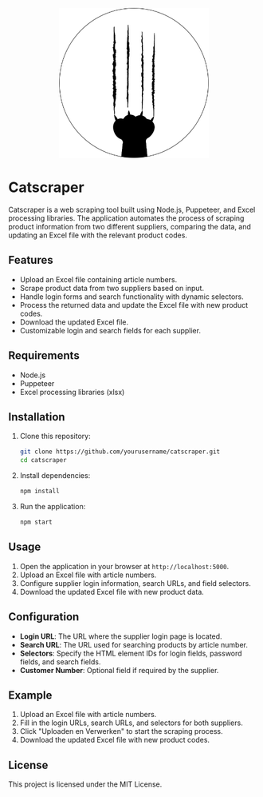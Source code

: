 
<p align="center">
  <img src="https://github.com/jeffreymooiweer/CatScraper/blob/main/public/images/favicon.png?raw=true" alt="favicon" width="300"/>
</p>


# Catscraper

Catscraper is a web scraping tool built using Node.js, Puppeteer, and Excel processing libraries. The application automates the process of scraping product information from two different suppliers, comparing the data, and updating an Excel file with the relevant product codes.

## Features

- Upload an Excel file containing article numbers.
- Scrape product data from two suppliers based on input.
- Handle login forms and search functionality with dynamic selectors.
- Process the returned data and update the Excel file with new product codes.
- Download the updated Excel file.
- Customizable login and search fields for each supplier.
  
## Requirements

- Node.js
- Puppeteer
- Excel processing libraries (xlsx)
  
## Installation

1. Clone this repository:
   ```bash
   git clone https://github.com/yourusername/catscraper.git
   cd catscraper
   ```

2. Install dependencies:
   ```bash
   npm install
   ```

3. Run the application:
   ```bash
   npm start
   ```

## Usage

1. Open the application in your browser at `http://localhost:5000`.
2. Upload an Excel file with article numbers.
3. Configure supplier login information, search URLs, and field selectors.
4. Download the updated Excel file with new product data.

## Configuration

- **Login URL**: The URL where the supplier login page is located.
- **Search URL**: The URL used for searching products by article number.
- **Selectors**: Specify the HTML element IDs for login fields, password fields, and search fields.
- **Customer Number**: Optional field if required by the supplier.

## Example

1. Upload an Excel file with article numbers.
2. Fill in the login URLs, search URLs, and selectors for both suppliers.
3. Click "Uploaden en Verwerken" to start the scraping process.
4. Download the updated Excel file with new product codes.

## License

This project is licensed under the MIT License.


